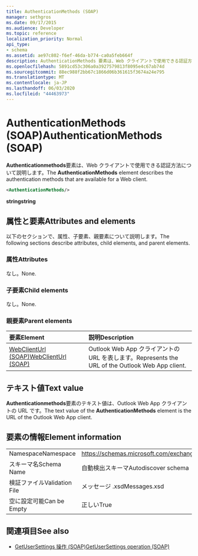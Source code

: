 ```yaml
---
title: AuthenticationMethods (SOAP)
manager: sethgros
ms.date: 09/17/2015
ms.audience: Developer
ms.topic: reference
localization_priority: Normal
api_type:
- schema
ms.assetid: ae97c802-f6ef-46da-b774-ca0a5feb664f
description: AuthenticationMethods 要素は、Web クライアントで使用できる認証方法について説明します。
ms.openlocfilehash: 5891cd53c306a0a3927579813f8095e4c67ab74d
ms.sourcegitcommit: 88ec988f2bb67c1866d06b361615f3674a24e795
ms.translationtype: MT
ms.contentlocale: ja-JP
ms.lasthandoff: 06/03/2020
ms.locfileid: "44463973"
---
```

# <a name="authenticationmethods-soap"></a><span data-ttu-id="a3bc0-103">AuthenticationMethods (SOAP)</span><span class="sxs-lookup"><span data-stu-id="a3bc0-103">AuthenticationMethods (SOAP)</span></span>

<span data-ttu-id="a3bc0-104">**Authenticationmethods**要素は、Web クライアントで使用できる認証方法について説明します。</span><span class="sxs-lookup"><span data-stu-id="a3bc0-104">The **AuthenticationMethods** element describes the authentication methods that are available for a Web client.</span></span> 
  
```XML
<AuthenticationMethods/>
```

 <span data-ttu-id="a3bc0-105">**string**</span><span class="sxs-lookup"><span data-stu-id="a3bc0-105">**string**</span></span>
## <a name="attributes-and-elements"></a><span data-ttu-id="a3bc0-106">属性と要素</span><span class="sxs-lookup"><span data-stu-id="a3bc0-106">Attributes and elements</span></span>

<span data-ttu-id="a3bc0-107">以下のセクションで、属性、子要素、親要素について説明します。</span><span class="sxs-lookup"><span data-stu-id="a3bc0-107">The following sections describe attributes, child elements, and parent elements.</span></span>
  
### <a name="attributes"></a><span data-ttu-id="a3bc0-108">属性</span><span class="sxs-lookup"><span data-stu-id="a3bc0-108">Attributes</span></span>

<span data-ttu-id="a3bc0-109">なし。</span><span class="sxs-lookup"><span data-stu-id="a3bc0-109">None.</span></span>
  
### <a name="child-elements"></a><span data-ttu-id="a3bc0-110">子要素</span><span class="sxs-lookup"><span data-stu-id="a3bc0-110">Child elements</span></span>

<span data-ttu-id="a3bc0-111">なし。</span><span class="sxs-lookup"><span data-stu-id="a3bc0-111">None.</span></span>
  
### <a name="parent-elements"></a><span data-ttu-id="a3bc0-112">親要素</span><span class="sxs-lookup"><span data-stu-id="a3bc0-112">Parent elements</span></span>

|<span data-ttu-id="a3bc0-113">**要素**</span><span class="sxs-lookup"><span data-stu-id="a3bc0-113">**Element**</span></span>|<span data-ttu-id="a3bc0-114">**説明**</span><span class="sxs-lookup"><span data-stu-id="a3bc0-114">**Description**</span></span>|
|:-----|:-----|
|[<span data-ttu-id="a3bc0-115">WebClientUrl (SOAP)</span><span class="sxs-lookup"><span data-stu-id="a3bc0-115">WebClientUrl (SOAP)</span></span>](webclienturl-soap.md) <br/> |<span data-ttu-id="a3bc0-116">Outlook Web App クライアントの URL を表します。</span><span class="sxs-lookup"><span data-stu-id="a3bc0-116">Represents the URL of the Outlook Web App client.</span></span>  <br/> |
   
## <a name="text-value"></a><span data-ttu-id="a3bc0-117">テキスト値</span><span class="sxs-lookup"><span data-stu-id="a3bc0-117">Text value</span></span>

<span data-ttu-id="a3bc0-118">**Authenticationmethods**要素のテキスト値は、Outlook Web App クライアントの URL です。</span><span class="sxs-lookup"><span data-stu-id="a3bc0-118">The text value of the **AuthenticationMethods** element is the URL of the Outlook Web App client.</span></span> 
  
## <a name="element-information"></a><span data-ttu-id="a3bc0-119">要素の情報</span><span class="sxs-lookup"><span data-stu-id="a3bc0-119">Element information</span></span>

|||
|:-----|:-----|
|<span data-ttu-id="a3bc0-120">Namespace</span><span class="sxs-lookup"><span data-stu-id="a3bc0-120">Namespace</span></span>  <br/> |https://schemas.microsoft.com/exchange/2010/Autodiscover  <br/> |
|<span data-ttu-id="a3bc0-121">スキーマ名</span><span class="sxs-lookup"><span data-stu-id="a3bc0-121">Schema Name</span></span>  <br/> |<span data-ttu-id="a3bc0-122">自動検出スキーマ</span><span class="sxs-lookup"><span data-stu-id="a3bc0-122">Autodiscover schema</span></span>  <br/> |
|<span data-ttu-id="a3bc0-123">検証ファイル</span><span class="sxs-lookup"><span data-stu-id="a3bc0-123">Validation File</span></span>  <br/> |<span data-ttu-id="a3bc0-124">メッセージ .xsd</span><span class="sxs-lookup"><span data-stu-id="a3bc0-124">Messages.xsd</span></span>  <br/> |
|<span data-ttu-id="a3bc0-125">空に設定可能</span><span class="sxs-lookup"><span data-stu-id="a3bc0-125">Can be Empty</span></span>  <br/> |<span data-ttu-id="a3bc0-126">正しい</span><span class="sxs-lookup"><span data-stu-id="a3bc0-126">True</span></span>  <br/> |
   
## <a name="see-also"></a><span data-ttu-id="a3bc0-127">関連項目</span><span class="sxs-lookup"><span data-stu-id="a3bc0-127">See also</span></span>

- [<span data-ttu-id="a3bc0-128">GetUserSettings 操作 (SOAP)</span><span class="sxs-lookup"><span data-stu-id="a3bc0-128">GetUserSettings operation (SOAP)</span></span>](getusersettings-operation-soap.md)

